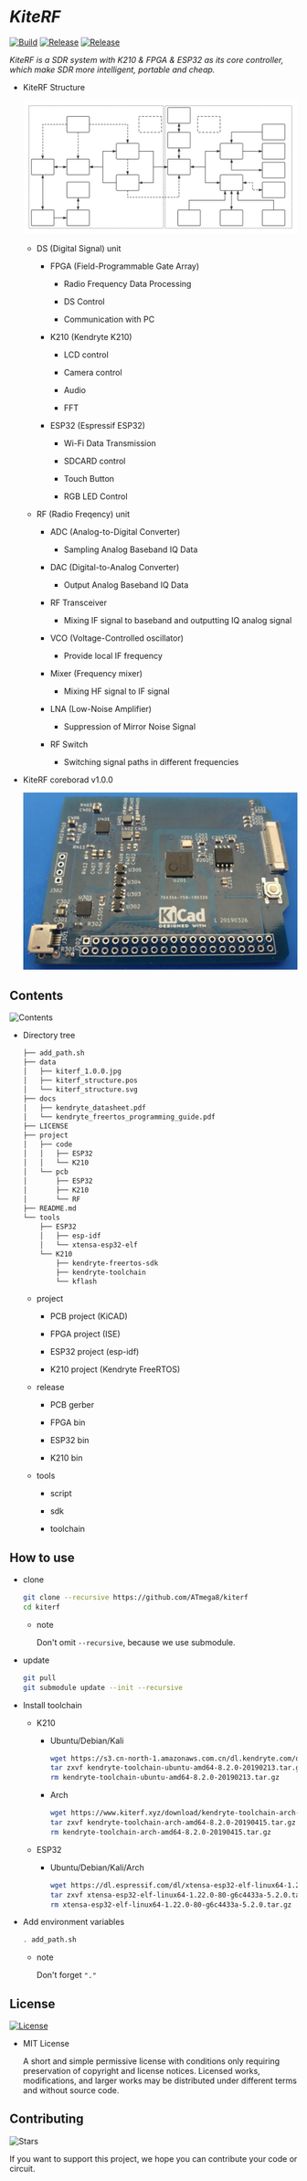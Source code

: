 # _KiteRF_

[![Build](https://travis-ci.org/ATmega8/kiterf.svg?branch=master "build badge")](https://travis-ci.org/ATmega8/kiterf "build")
[![Release](https://img.shields.io/github/release/ATmega8/kiterf.svg "release badge")](https://github.com/ATmega8/kiterf/releases/latest/ "release")
[![Release](https://img.shields.io/github/issues/ATmega8/kiterf.svg "issues badge")](https://github.com/ATmega8/kiterf/issues "issues")

_KiteRF is a SDR system with K210 & FPGA & ESP32 as its core controller, which make SDR more intelligent, portable and cheap._

* KiteRF Structure

  ![KiteRF](data/kiterf_structure.svg)

  * DS (Digital Signal) unit

    * FPGA (Field-Programmable Gate Array)

      * Radio Frequency Data Processing

      * DS Control

      * Communication with PC

    * K210 (Kendryte K210)

      * LCD control

      * Camera control

      * Audio

      * FFT

    * ESP32 (Espressif ESP32)

      * Wi-Fi Data Transmission

      * SDCARD control

      * Touch Button

      * RGB LED Control

  * RF (Radio Freqency) unit

    * ADC (Analog-to-Digital Converter)
    
      * Sampling Analog Baseband IQ Data

    * DAC (Digital-to-Analog Converter)

      * Output Analog Baseband IQ Data 

    * RF Transceiver

      * Mixing IF signal to baseband and outputting IQ analog signal

    * VCO (Voltage-Controlled oscillator)

      * Provide local IF frequency

    * Mixer (Frequency mixer)

      * Mixing HF signal to IF signal

    * LNA (Low-Noise Amplifier)

      * Suppression of Mirror Noise Signal

    * RF Switch

      * Switching signal paths in different frequencies

* KiteRF coreborad v1.0.0

  ![KiteRF](data/kiterf_1.0.0.jpg)

## Contents

![Contents](https://img.shields.io/github/repo-size/ATmega8/kiterf.svg)

* Directory tree

    ```
    ├── add_path.sh
    ├── data
    │   ├── kiterf_1.0.0.jpg
    │   ├── kiterf_structure.pos
    │   └── kiterf_structure.svg
    ├── docs
    │   ├── kendryte_datasheet.pdf
    │   └── kendryte_freertos_programming_guide.pdf
    ├── LICENSE
    ├── project
    │   ├── code
    │   │   ├── ESP32
    │   │   └── K210
    │   └── pcb
    │       ├── ESP32
    │       ├── K210
    │       └── RF
    ├── README.md
    └── tools
        ├── ESP32
        │   ├── esp-idf
        │   └── xtensa-esp32-elf
        └── K210
            ├── kendryte-freertos-sdk
            ├── kendryte-toolchain
            └── kflash
    ```

    * project

      * PCB project (KiCAD)

      * FPGA project (ISE)

      * ESP32 project (esp-idf)

      * K210 project (Kendryte FreeRTOS)

    * release

      * PCB gerber

      * FPGA bin

      * ESP32 bin

      * K210 bin

    * tools

      * script

      * sdk

      * toolchain

## How to use

* clone

  ```bash
  git clone --recursive https://github.com/ATmega8/kiterf
  cd kiterf
  ```

  * note

    Don't omit `--recursive`, because we use submodule.

* update

  ```bash
  git pull
  git submodule update --init --recursive
  ```

* Install toolchain

  * K210

    * Ubuntu/Debian/Kali

      ```bash
      wget https://s3.cn-north-1.amazonaws.com.cn/dl.kendryte.com/documents/kendryte-toolchain-ubuntu-amd64-8.2.0-20190213.tar.gz
      tar zxvf kendryte-toolchain-ubuntu-amd64-8.2.0-20190213.tar.gz -C tools/K210/
      rm kendryte-toolchain-ubuntu-amd64-8.2.0-20190213.tar.gz
      ```
    
    * Arch

      ```bash
      wget https://www.kiterf.xyz/download/kendryte-toolchain-arch-amd64-8.2.0-20190415.tar.gz
      tar zxvf kendryte-toolchain-arch-amd64-8.2.0-20190415.tar.gz -C tools/K210/
      rm kendryte-toolchain-arch-amd64-8.2.0-20190415.tar.gz
      ```

  * ESP32

    * Ubuntu/Debian/Kali/Arch

      ```bash
      wget https://dl.espressif.com/dl/xtensa-esp32-elf-linux64-1.22.0-80-g6c4433a-5.2.0.tar.gz
      tar zxvf xtensa-esp32-elf-linux64-1.22.0-80-g6c4433a-5.2.0.tar.gz -C tools/ESP32/
      rm xtensa-esp32-elf-linux64-1.22.0-80-g6c4433a-5.2.0.tar.gz
      ```

* Add environment variables

  ```bash
  . add_path.sh
  ```
  * note

    Don't forget `"."`

## License

[![License](https://img.shields.io/github/license/ATmega8/kiterf.svg)](LICENSE)

* MIT License
 
  A short and simple permissive license with conditions only requiring preservation of copyright and license notices. Licensed works, modifications, and larger works may be distributed under different terms and without source code.

## Contributing

![Stars](https://img.shields.io/github/stars/ATmega8/kiterf.svg?style=social)

If you want to support this project, we hope you can contribute your code or circuit.
